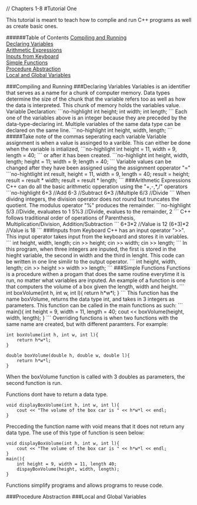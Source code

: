 // Chapters 1-8
#Tutorial One

This tutorial is meant to teach how to complie and run C++ programs as well as create basic ones. 

######Table of Contents
[Compiling and Running](#CompilingAndRunning)   
[Declaring Variables](#DeclaringVariables)   
[Arithmetic Expressions](#ArithmeticExpressions)   
[Inputs from Keyboard](#Inputs)   
[Simple Functions](#SimpleFunctions)   
[Procedure Abstraction](#Abstraction)   
[Local and Global Variables](#Variables)   

<a name="CompilingAndRunning"/>
###Compiling and Running


<a name="DeclaringVariables"/>
###Declaring Variables
Variables is an identifier that serves as a name for a chunk of computer memory. 
Data types determine the size of the chunk that the variable refers too as well as how the data is interpreted.
This chunk of memory holds the variables value.
Variable Declaration:
```no-highlight
int height;
int width;
int length;
```
Each one of the variables above is an integer because they are preceded by the data-type-declaring int.
Multiple variables of the same data type can be declared on the same line. 
```no-highlight
int height, width, length;
```
#####Take note of the commas seperating each variable
Variable assignment is when a value is assinged to a varible. This can either be done when the variable is intialized,
```no-highlight
int height = 11, width = 9, length = 40;
```
or after it has been created. 
```no-highlight
int height, width, length;
height = 11; 
width = 9;
length = 40;
```
Variable values can be changed after they have been assigned using the assignment opperator "="
```no-hightlight
int result, height = 11, width = 9, length = 40;
result = height;
result = result * width;
result = result * length;
```



<a name="ArithmeticExpressions"/>
###Arithmetic Expressions
C++ can do all the basic arithmetic opperation using the "+,-,*,/" operators
```no-highlight
6+3		//Add
6-3		//Subtract
6*3		//Multiple
6/3		//Divide
```
When dividng integers, the division operator does not round but truncates the quotient.
The modulus operator "%" produces the remainder.
```no-highlight
5/3		//Divide, evaluates to 1
5%3		//Divide, evalues to the remainder, 2
```
C++ follows traditional order of operations of Parenthesis, Multiplication/Division, Addition/Subtraction
```
6+3*2		//Value is 12
(6+3)*2		//Value is 18
```


<a name="Inputs"/>
###Inputs from Keyboard
C++ has an input operator ">>". This input operator takes input from the keyboard and stores it in variables.
```
int height, width, length;
cin >> height;
cin >> width;
cin >> length;
```
In this program, when three integers are inputed, the first is stored in the hieght variable, the second in width and the third in lenght.
This code can be written in one line similir to the output operator.
```
int height, width, length;
cin >> height >> width >> length;
```
<a name="SimpleFunctions"/>
###Simple Functions
Functions is a procedure withen a progam that does the same routine everytime it is run, no matter what variables are inputed.
An example of a function is one that computers the volume of a box given the length, width and height.
```
int boxVolume(int h, int w, int l){
	return h*w*l;
}
```
This function has the name boxVolume, returns the data type int, and takes in 3 integers as parameters. This function can be called in the main functions as such:
```
main(){
	int height = 9, width = 11, length = 40;
	cout << boxVolume(height, width, length);
}
```
Overriding functions is when two functions with the same name are created, but with different paramters. For example:

```
int boxVolume(int h, int w, int l){
	return h*w*l;
}

double boxVolume(double h, double w, double l){
	return h*w*l;
}
```
When the boxVolume function is called with 3 doubles as parameters, the second function is run. 

Functions dont have to return a data type. 
```
void displayBoxVolume(int h, int w, int l){
	cout << "The volume of the box car is " << h*w*l << endl;
}
```
Precceding the function name with void means that it does not return any data type. The use of this type of function is seen below:
```
void displayBoxVolume(int h, int w, int l){
	cout << "The volume of the box car is " << h*w*l << endl;
}
main(){
	int height = 9, width = 11, length 40;
	dispayBoxVolume(height, width, length);
}
```
Functions simplify programs and allows programs to reuse code. 

<a name="Abstraction"/>
###Procedure Abstraction


<a name="Variables"/>
###Local and Global Variables
